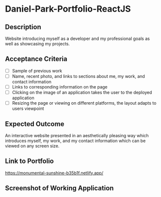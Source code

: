 # Daniel-Park-Portfolio-ReactJS

## Description

Website introducing myself as a developer and my professional goals as well as showcasing my projects.

## Acceptance Criteria

- [ ] Sample of previous work
- [ ] Name, recent photo, and links to sections about me, my work, and contact information
- [ ] Links to corresponding information on the page
- [ ] Clicking on the image of an application takes the user to the deployed application
- [ ] Resizing the page or viewing on different platforms, the layout adapts to users viewpoint

## Expected Outcome

An interactive website presented in an aesthetically pleasing way which introduces myself, my work, and my contact information which can be viewed on any screen size.

## Link to Portfolio

https://monumental-sunshine-b35b1f.netlify.app/

## Screenshot of Working Application
